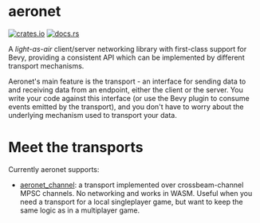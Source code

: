 # aeronet

[![crates.io](https://img.shields.io/crates/v/aeronet.svg)](https://crates.io/crates/aeronet)
[![docs.rs](https://img.shields.io/docsrs/aeronet)](https://docs.rs/aeronet)

A *light-as-air* client/server networking library with first-class support for Bevy, providing a
consistent API which can be implemented by different transport mechanisms.

Aeronet's main feature is the transport - an interface for sending data to and receiving data from
an endpoint, either the client or the server. You write your code against this interface (or use
the Bevy plugin to consume events emitted by the transport), and you don't have to worry about the
underlying mechanism used to transport your data.

# Meet the transports

Currently aeronet supports:
- [aeronet_channel](./aeronet_channel/): a transport implemented over crossbeam-channel MPSC
  channels. No networking and works in WASM. Useful when you need a transport for a local
  singleplayer game, but want to keep the same logic as in a multiplayer game.
